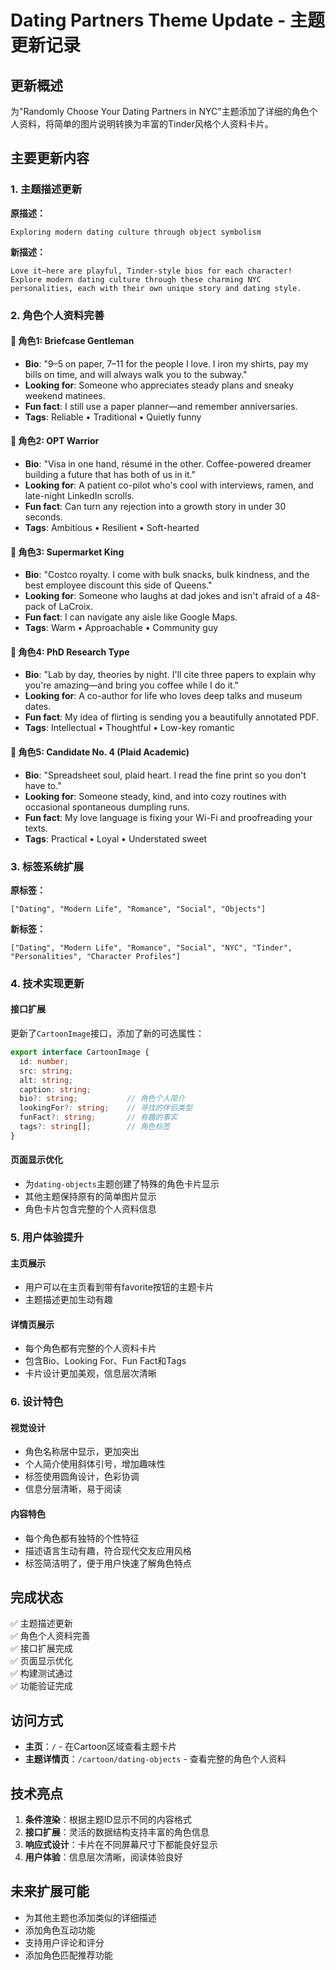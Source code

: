 # Dating Partners Theme Update - 主题更新记录

## 更新概述
为"Randomly Choose Your Dating Partners in NYC"主题添加了详细的角色个人资料，将简单的图片说明转换为丰富的Tinder风格个人资料卡片。

## 主要更新内容

### 1. 主题描述更新
**原描述：**
```
Exploring modern dating culture through object symbolism
```

**新描述：**
```
Love it—here are playful, Tinder-style bios for each character! Explore modern dating culture through these charming NYC personalities, each with their own unique story and dating style.
```

### 2. 角色个人资料完善

#### 🎯 角色1: Briefcase Gentleman
- **Bio**: "9–5 on paper, 7–11 for the people I love. I iron my shirts, pay my bills on time, and will always walk you to the subway."
- **Looking for**: Someone who appreciates steady plans and sneaky weekend matinees.
- **Fun fact**: I still use a paper planner—and remember anniversaries.
- **Tags**: Reliable • Traditional • Quietly funny

#### 🎯 角色2: OPT Warrior
- **Bio**: "Visa in one hand, résumé in the other. Coffee-powered dreamer building a future that has both of us in it."
- **Looking for**: A patient co-pilot who's cool with interviews, ramen, and late-night LinkedIn scrolls.
- **Fun fact**: Can turn any rejection into a growth story in under 30 seconds.
- **Tags**: Ambitious • Resilient • Soft-hearted

#### 🎯 角色3: Supermarket King
- **Bio**: "Costco royalty. I come with bulk snacks, bulk kindness, and the best employee discount this side of Queens."
- **Looking for**: Someone who laughs at dad jokes and isn't afraid of a 48-pack of LaCroix.
- **Fun fact**: I can navigate any aisle like Google Maps.
- **Tags**: Warm • Approachable • Community guy

#### 🎯 角色4: PhD Research Type
- **Bio**: "Lab by day, theories by night. I'll cite three papers to explain why you're amazing—and bring you coffee while I do it."
- **Looking for**: A co-author for life who loves deep talks and museum dates.
- **Fun fact**: My idea of flirting is sending you a beautifully annotated PDF.
- **Tags**: Intellectual • Thoughtful • Low-key romantic

#### 🎯 角色5: Candidate No. 4 (Plaid Academic)
- **Bio**: "Spreadsheet soul, plaid heart. I read the fine print so you don't have to."
- **Looking for**: Someone steady, kind, and into cozy routines with occasional spontaneous dumpling runs.
- **Fun fact**: My love language is fixing your Wi-Fi and proofreading your texts.
- **Tags**: Practical • Loyal • Understated sweet

### 3. 标签系统扩展
**原标签：**
```
["Dating", "Modern Life", "Romance", "Social", "Objects"]
```

**新标签：**
```
["Dating", "Modern Life", "Romance", "Social", "NYC", "Tinder", "Personalities", "Character Profiles"]
```

### 4. 技术实现更新

#### 接口扩展
更新了`CartoonImage`接口，添加了新的可选属性：
```typescript
export interface CartoonImage {
  id: number;
  src: string;
  alt: string;
  caption: string;
  bio?: string;           // 角色个人简介
  lookingFor?: string;    // 寻找的伴侣类型
  funFact?: string;       // 有趣的事实
  tags?: string[];        // 角色标签
}
```

#### 页面显示优化
- 为`dating-objects`主题创建了特殊的角色卡片显示
- 其他主题保持原有的简单图片显示
- 角色卡片包含完整的个人资料信息

### 5. 用户体验提升

#### 主页展示
- 用户可以在主页看到带有favorite按钮的主题卡片
- 主题描述更加生动有趣

#### 详情页展示
- 每个角色都有完整的个人资料卡片
- 包含Bio、Looking For、Fun Fact和Tags
- 卡片设计更加美观，信息层次清晰

### 6. 设计特色

#### 视觉设计
- 角色名称居中显示，更加突出
- 个人简介使用斜体引号，增加趣味性
- 标签使用圆角设计，色彩协调
- 信息分层清晰，易于阅读

#### 内容特色
- 每个角色都有独特的个性特征
- 描述语言生动有趣，符合现代交友应用风格
- 标签简洁明了，便于用户快速了解角色特点

## 完成状态
✅ 主题描述更新  
✅ 角色个人资料完善  
✅ 接口扩展完成  
✅ 页面显示优化  
✅ 构建测试通过  
✅ 功能验证完成  

## 访问方式
- **主页**：`/` - 在Cartoon区域查看主题卡片
- **主题详情页**：`/cartoon/dating-objects` - 查看完整的角色个人资料

## 技术亮点
1. **条件渲染**：根据主题ID显示不同的内容格式
2. **接口扩展**：灵活的数据结构支持丰富的角色信息
3. **响应式设计**：卡片在不同屏幕尺寸下都能良好显示
4. **用户体验**：信息层次清晰，阅读体验良好

## 未来扩展可能
- 为其他主题也添加类似的详细描述
- 添加角色互动功能
- 支持用户评论和评分
- 添加角色匹配推荐功能

